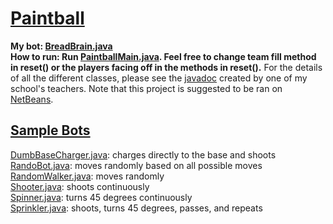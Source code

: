 # [Paintball](/paintball/)
**My bot: [BreadBrain.java](/paintball/src/brains/BreadBrain.java)<br>**
**How to run: Run [PaintballMain.java](/paintball/src/arena/PaintballMain.java). Feel free to change team fill method in reset() or the players facing off in the methods in reset().**
For the details of all the different classes, please see the [javadoc](/paintball/javadoc/allclasses-frame.html) created by one of my school's teachers. Note that this project is suggested to be ran on [NetBeans](https://netbeans.apache.org/front/main/). <br>

## [Sample Bots](/src/w_brains/)
[DumbBaseCharger.java](/src/w_brains/DumbBaseCharger.java): charges directly to the base and shoots<br>
[RandoBot.java](/src/w_brains/RandoBot.java): moves randomly based on all possible moves<br>
[RandomWalker.java](/src/w_brains/RandomWalker.java): moves randomly<br>
[Shooter.java](/src/w_brains/Shooter.java): shoots continuously<br>
[Spinner.java](/src/w_brains/Spinner.java): turns 45 degrees continuously<br>
[Sprinkler.java](/src/w_brains/Sprinkler.java): shoots, turns 45 degrees, passes, and repeats<br>
